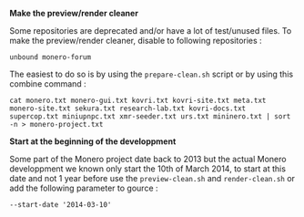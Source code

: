 **Make the preview/render cleaner**

Some repositories are deprecated and/or have a lot of test/unused files.
To make the preview/render cleaner, disable to following repositories :

`unbound monero-forum`

The easiest to do so is by using the `prepare-clean.sh` script or by using this combine command :

`cat monero.txt monero-gui.txt kovri.txt kovri-site.txt meta.txt monero-site.txt sekura.txt research-lab.txt kovri-docs.txt supercop.txt miniupnpc.txt xmr-seeder.txt urs.txt mininero.txt | sort -n > monero-project.txt`

**Start at the beginning of the developpment**

Some part of the Monero project date back to 2013 but the actual Monero developpment we known only start the 10th of March 2014, to start at this date and not 1 year before use the `preview-clean.sh` and `render-clean.sh` or add the following parameter to gource :

`--start-date '2014-03-10'`
